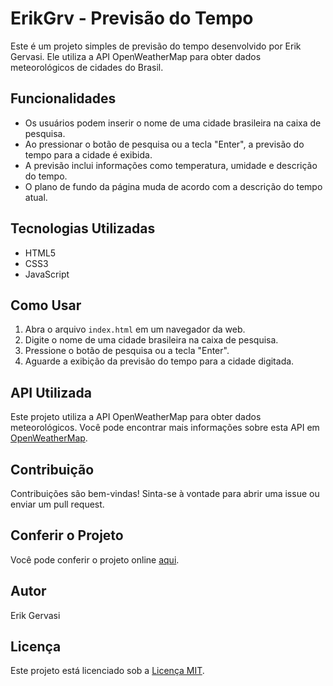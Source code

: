 # ErikGrv - Previsão do Tempo

Este é um projeto simples de previsão do tempo desenvolvido por Erik Gervasi. Ele utiliza a API OpenWeatherMap para obter dados meteorológicos de cidades do Brasil.

## Funcionalidades

- Os usuários podem inserir o nome de uma cidade brasileira na caixa de pesquisa.
- Ao pressionar o botão de pesquisa ou a tecla "Enter", a previsão do tempo para a cidade é exibida.
- A previsão inclui informações como temperatura, umidade e descrição do tempo.
- O plano de fundo da página muda de acordo com a descrição do tempo atual.

## Tecnologias Utilizadas

- HTML5
- CSS3
- JavaScript

## Como Usar

1. Abra o arquivo `index.html` em um navegador da web.
2. Digite o nome de uma cidade brasileira na caixa de pesquisa.
3. Pressione o botão de pesquisa ou a tecla "Enter".
4. Aguarde a exibição da previsão do tempo para a cidade digitada.

## API Utilizada

Este projeto utiliza a API OpenWeatherMap para obter dados meteorológicos. Você pode encontrar mais informações sobre esta API em [OpenWeatherMap](https://openweathermap.org/).

## Contribuição

Contribuições são bem-vindas! Sinta-se à vontade para abrir uma issue ou enviar um pull request.

## Conferir o Projeto

Você pode conferir o projeto online [aqui](https://erikgervasi.github.io/API_Weather_Forecast/).

## Autor

Erik Gervasi

## Licença

Este projeto está licenciado sob a [Licença MIT](https://opensource.org/licenses/MIT).


